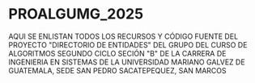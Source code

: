 # PROALGUMG_2025
AQUI SE ENLISTAN TODOS LOS RECURSOS Y CÓDIGO FUENTE DEL PROYECTO "DIRECTORIO DE ENTIDADES" DEL GRUPO DEL CURSO DE ALGORITMOS SEGUNDO CICLO SECIÓN "B" DE LA CARRERA DE INGENIERIA EN SISTEMAS DE LA UNIVERSIDAD MARIANO GALVEZ DE GUATEMALA, SEDE SAN PEDRO SACATEPEQUEZ, SAN MARCOS
